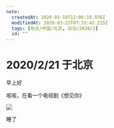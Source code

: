 ```yaml
---
note:
  createdAt: 2020-03-18T12:06:19.976Z
  modifiedAt: 2020-03-22T07:33:42.215Z
  tags: [地点/中国/北京, 日记/2020/2]
  id: ""
---
```


# 2020/2/21 于北京

<!-- @timer "date":"Fri Feb 21 2020 09:40:09 GMT+0800 (CST)" -->

早上好

<!-- @timer "date":"Fri Feb 21 2020 13:50:34 GMT+0800 (China Standard Time)","duration":"about 4 hours" -->

咳咳，在看一个电视剧《想见你》

![](https://n.sinaimg.cn/ent/transform/250/w630h420/20200216/3792-iprtayy6398136.jpg)

<!-- @timer "date":"Fri Feb 21 2020 21:13:19 GMT+0800 (CST)" -->

睡了

